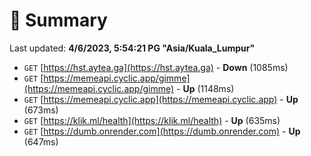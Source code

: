 # 📖 Summary
Last updated: **4/6/2023, 5:54:21 PG "Asia/Kuala_Lumpur"**

- `GET` [https://hst.aytea.ga](https://hst.aytea.ga) - **Down** (1085ms)
- `GET` [https://memeapi.cyclic.app/gimme](https://memeapi.cyclic.app/gimme) - **Up** (1148ms)
- `GET` [https://memeapi.cyclic.app](https://memeapi.cyclic.app) - **Up** (673ms)
- `GET` [https://klik.ml/health](https://klik.ml/health) - **Up** (635ms)
- `GET` [https://dumb.onrender.com](https://dumb.onrender.com) - **Up** (647ms)
